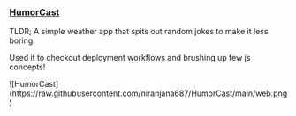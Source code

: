### <a href="https://humorcast.herokuapp.com">HumorCast</a>
TLDR; A simple weather app that spits out random jokes to make it less boring.
<p>Used it to checkout deployment workflows and brushing up few js concepts!</p>
![HumorCast](https://raw.githubusercontent.com/niranjana687/HumorCast/main/web.png)